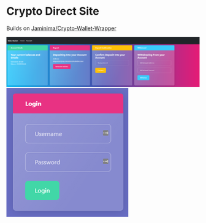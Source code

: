 # Crypto Direct Site
Builds on <a href="https://github.com/Jaminima/Crypto-Wallet-Wrapper/tree/main/Simple-Site">Jaminima/Crypto-Wallet-Wrapper</a>

![](https://github.com/Jaminima/Crypto-Wallet-Wrapper/blob/main/Imgs/Site.png)
![](https://github.com/Jaminima/Crypto-Wallet-Wrapper/blob/main/Imgs/Login.png)

